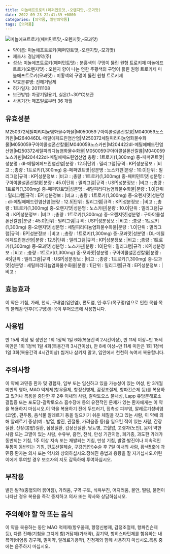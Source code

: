 ```yaml
---
title: 미놀에프트로키(페퍼민트맛,-오렌지맛,-모과맛)
date: 2022-09-23 22:41:39 +0800
categories: [의약품, 일반의약품]
tags: [의약품]
---
```

![미놀에프트로키(페퍼민트맛,-오렌지맛,-모과맛)](https://nedrug.mfds.go.kr/pbp/cmn/itemImageDownload/1N4C9E6ncfn)

- 약이름: 미놀에프트로키(페퍼민트맛,-오렌지맛,-모과맛)
- 제조사: 경남제약(주)
- 성상: 미놀에프트로키(페퍼민트맛) : 분홍색의 구멍이 뚫린 원형 트로키제 
미놀에프트로키(오렌지맛) : 오렌지 향이 나는 연한 주황색의 구멍이 뚫린 원형 트로키제 
미놀에프트로키(모과맛) : 미황색의 구멍이 뚫린 원형 트로키제
- 약효분류명: 진해거담제
- 허가일자: 20111108
- 보관방법: 차광기밀용기, 실온(1~30℃)보관
- 사용기간: 제조일로부터 36 개월
## 유효성분
M250372세틸피리디늄염화물수화물|M050059구아야콜설폰산칼륨|M040059노스카핀|M264046DL-메틸에페드린염산염|M250372세틸피리디늄염화물수화물|M050059구아야콜설폰산칼륨|M040059노스카핀|M204422dl-메틸에페드린염산염|M250372세틸피리디늄염화물수화물|M050059구아야콜설폰산칼륨|M040059노스카핀|M204422dl-메틸에페드린염산염
총량 : 1트로키(1,300mg) 중-페퍼민트맛|성분명 : dl-메틸에페드린염산염|분량 : 12.5|단위 : 밀리그램|규격 : KP|성분정보 : |비고 : ;총량 : 1트로키(1,300mg) 중-페퍼민트맛|성분명 : 노스카핀|분량 : 10.0|단위 : 밀리그램|규격 : KP|성분정보 : |비고 : ;총량 : 1트로키(1,300mg) 중-페퍼민트맛|성분명 : 구아야콜설폰산칼륨|분량 : 45.0|단위 : 밀리그램|규격 : USP|성분정보 : |비고 : ;총량 : 1트로키(1,300mg) 중-페퍼민트맛|성분명 : 세틸피리디늄염화물수화물|분량 : 1.0|단위 : 밀리그램|규격 : EP|성분정보 : |비고 : ;총량 : 1트로키(1,300mg) 중-오렌지맛|성분명 : dl-메틸에페드린염산염|분량 : 12.5|단위 : 밀리그램|규격 : KP|성분정보 : |비고 : ;총량 : 1트로키(1,300mg) 중-오렌지맛|성분명 : 노스카핀|분량 : 10.0|단위 : 밀리그램|규격 : KP|성분정보 : |비고 : ;총량 : 1트로키(1,300mg) 중-오렌지맛|성분명 : 구아야콜설폰산칼륨|분량 : 45.0|단위 : 밀리그램|규격 : USP|성분정보 : |비고 : ;총량 : 1트로키(1,300mg) 중-오렌지맛|성분명 : 세틸피리디늄염화물수화물|분량 : 1.0|단위 : 밀리그램|규격 : EP|성분정보 : |비고 : ;총량 : 1트로키(1,300mg) 중-모과맛|성분명 : DL-메틸에페드린염산염|분량 : 12.5|단위 : 밀리그램|규격 : KP|성분정보 : |비고 : ;총량 : 1트로키(1,300mg) 중-모과맛|성분명 : 노스카핀|분량 : 10|단위 : 밀리그램|규격 : KP|성분정보 : |비고 : ;총량 : 1트로키(1,300mg) 중-모과맛|성분명 : 구아야콜설폰산칼륨|분량 : 45|단위 : 밀리그램|규격 : USP|성분정보 : |비고 : ;총량 : 1트로키(1,300mg) 중-모과맛|성분명 : 세틸피리디늄염화물수화물|분량 : 1|단위 : 밀리그램|규격 : EP|성분정보 : |비고 :
## 효능효과
이 약은 기침, 가래, 천식, 구내염(입안염), 편도염, 인·후두(목구멍)염으로 인한 목쉼·목의 불쾌감·인후(목구멍)통·목이 부어오름에 사용합니다.
## 사용법
만 15세 이상 및 성인은 1회 1정씩 1일 6회(복용간격 2시간이상), 만 11세 이상~만 15세 미만은 1회 1정씩 1일 4회(복용간격 3시간이상), 만 8세 이상~만 11세 미만은 1회 1정씩 1일 3회(복용간격 4시간이상) 씹거나 삼키지 말고, 입안에서 천천히 녹여서 복용합니다.
## 주의사항
이 약에 과민증 환자 및 경험자, 임부 또는 임신하고 있을 가능성이 있는 여성, 만 3개월 미만의 영아, MAO 억제제(항우울제, 항정신병제, 감정조절제, 항파킨슨제 등)를 복용하고 있거나 복용을 중단한 후 2주 이내의 사람, 갈락토오스 불내성, Lapp 유당분해효소결핍증 또는 포도당-갈락토오스 흡수장애 등의 유전적인 문제가 있는 환자에게는 이 약을 복용하지 마십시오.이 약을 복용하기 전에 두드러기, 접촉성 피부염, 알레르기성비염(코염), 편두통, 음식물 알레르기 등을 일으키기 쉬운 체질을 갖고 있는 사람, 이 약에 의해 알레르기 증상(예 : 발열, 발진, 관절통, 가려움증 등)을 일으킨 적이 있는 사람, 간장질환, 신장(콩팥)질환, 심장질환, 갑상선질환, 당뇨병, 고혈압, 고령자(노인), 몸이 약한 사람 또는 고열이 있는 사람, 수유부, 흡연, 천식, 만성 기관지염, 폐기종, 과도한 가래가 동반되는 기침, 1주 이상 지속 또는 재발되는 기침, 만성 기침, 발열·발진이나 지속적인 두통이 동반되는 기침, 편도선절제술, 구강(입안)수술 후 7일 이내의 사람, 황색5호에 과민증 환자는 의사 또는 약사와 상의하십시오.정해진 용법과 용량을 잘 지키십시오.어린이에게 투여할 경우 보호자의 지도 감독하에 투여하십시오.
## 부작용
발진·발적(충혈되어 붉어짐), 가려움, 구역·구토, 식욕부진, 어지러움, 불안, 떨림, 불면이 나타난 경우 복용을 즉각 중지하고 의사 또는 약사와 상담하십시오.
## 주의해야 할 약 또는 음식
이 약을 복용하는 동안 MAO 억제제(항우울제, 항정신병제, 감정조절제, 항파킨슨제 등), 다른 진해(기침을 그치게 함)거담제(가래약), 감기약, 항히스타민제를 함유하는 내복약(비염용 경구제, 멀미약, 알레르기용약), 진정제와 함께 사용하지 마십시오.복용 중에는 음주하지 마십시오.

